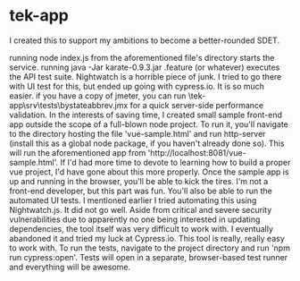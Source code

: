 # tek-app
I created this to support my ambitions to become a better-rounded SDET.

running node index.js from the aforementioned file's directory starts the service.
running java -Jar karate-0.9.3.jar <test name>.feature (or whatever) executes the API test suite.
Nightwatch is a horrible piece of junk. I tried to go there with UI test for this, but ended up going with cypress.io. It is so much easier.
if you have a copy of jmeter, you can run \tek-app\srv\tests\bystateabbrev.jmx for a quick server-side performance validation.
In the interests of saving time, I created small sample front-end app outside the scope of a full-blown node project. To run it, you'll navigate to the directory hosting the file 'vue-sample.html' and run http-server (install this as a global node package, if you haven't already done so). This will run the aforementioned app from 'http://localhost:8081/vue-sample.html'. If I'd had more time to devote to learning how to build a proper vue project, I'd have gone about this more properly. 
Once the sample app is up and running in the browser, you'll be able to kick the tires. I'm not a front-end developer, but this part was fun. You'll also be able to run the automated UI tests.
I mentioned earlier I tried automating this using Nightwatch.js. It did not go well. Aside from critical and severe security vulnerabilities due to apparently no one being interested in updating dependencies, the tool itself was very difficult to work with. I eventually abandoned it and tried my luck at Cypress.io. This tool is really, really easy to work with. To run the tests, navigate to the project directory and run 'npm run cypress:open'. Tests will open in a separate, browser-based test runner and everything will be awesome.